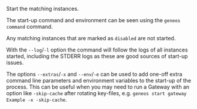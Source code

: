 Start the matching instances.

The start-up command and environment can be seen using the `geneos command` command.

Any matching instances that are marked as `disabled` are not started.

With the `--log`/`-l` option the command will follow the logs of all instances started, including the STDERR logs as these are good sources of start-up issues.

The options `--extras`/`-x` and `--env`/`-e` can be used to add one-off extra command line parameters and environment variables to the start-up of the process. This can be useful when you may need to run a Gateway with an option like `-skip-cache` after rotating key-files, e.g. `geneos start gateway Example -x -skip-cache`.
